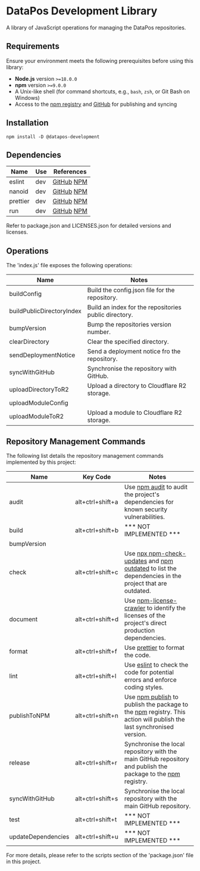 # DataPos Development Library

A library of JavaScript operations for managing the DataPos repositories.

## Requirements

Ensure your environment meets the following prerequisites before using this library:

- **Node.js** version `>=18.0.0`
- **npm** version `>=9.0.0`
- A Unix-like shell (for command shortcuts, e.g., `bash`, `zsh`, or Git Bash on Windows)
- Access to the [npm registry](https://www.npmjs.com/) and [GitHub](https://github.com/) for publishing and syncing

## Installation

```
npm install -D @datapos-development
```

## Dependencies

| Name     | Use | References         |
| -------- | --- | ------------------ |
| eslint   | dev | [GitHub]() [NPM]() |
| nanoid   | dev | [GitHub]() [NPM]() |
| prettier | dev | [GitHub]() [NPM]() |
| run      | dev | [GitHub]() [NPM]() |

Refer to package.json and LICENSES.json for detailed versions and licenses.

## Operations

The 'index.js' file exposes the following operations:

| Name                      | Notes                                                 |
| ------------------------- | ----------------------------------------------------- |
| buildConfig               | Build the config.json file for the repository.        |
| buildPublicDirectoryIndex | Build an index for the repositories public directory. |
| bumpVersion               | Bump the repositories version number.                 |
| clearDirectory            | Clear the specified directory.                        |
| sendDeploymentNotice      | Send a deployment notice fro the repository.          |
| syncWithGitHub            | Synchronise the repository with GitHub.               |
| uploadDirectoryToR2       | Upload a directory to Cloudflare R2 storage.          |
| uploadModuleConfig        |                                                       |
| uploadModuleToR2          | Upload a module to Cloudflare R2 storage.             |

## Repository Management Commands

The following list details the repository management commands implemented by this project:

| Name               | Key Code         | Notes                                                                                                                                                                                                          |
| ------------------ | ---------------- | -------------------------------------------------------------------------------------------------------------------------------------------------------------------------------------------------------------- |
| audit              | alt+ctrl+shift+a | Use [npm audit](https://docs.npmjs.com/cli/v8/commands/npm-audit) to audit the project's dependencies for known security vulnerabilities.                                                                      |
| build              | alt+ctrl+shift+b | \*** NOT IMPLEMENTED \***                                                                                                                                                                                      |
| bumpVersion        |                  |                                                                                                                                                                                                                |
| check              | alt+ctrl+shift+c | Use [npx npm-check-updates](https://github.com/raineorshine/npm-check-updates) and [npm outdated](https://docs.npmjs.com/cli/v8/commands/npm-audit) to list the dependencies in the project that are outdated. |
| document           | alt+ctrl+shift+d | Use [npm-license-crawler](https://www.npmjs.com/package/npm-license-crawler) to identify the licenses of the project's direct production dependencies.                                                         |
| format             | alt+ctrl+shift+f | Use [prettier](https://prettier.io/) to format the code.                                                                                                                                                       |
| lint               | alt+ctrl+shift+l | Use [eslint](https://eslint.org/) to check the code for potential errors and enforce coding styles.                                                                                                            |
| publishToNPM       | alt+ctrl+shift+n | Use [npm publish](https://docs.npmjs.com/cli/v8/commands/npm-publish) to publish the package to the [npm](https://www.npmjs.com/) registry. This action will publish the last synchronised version.            |
| release            | alt+ctrl+shift+r | Synchronise the local repository with the main GitHub repository and publish the package to the [npm](https://www.npmjs.com/) registry.                                                                        |
| syncWithGitHub     | alt+ctrl+shift+s | Synchronise the local repository with the main GitHub repository.                                                                                                                                              |
| test               | alt+ctrl+shift+t | \*** NOT IMPLEMENTED \***                                                                                                                                                                                      |
| updateDependencies | alt+ctrl+shift+u | \*** NOT IMPLEMENTED \***                                                                                                                                                                                      |

For more details, please refer to the scripts section of the 'package.json' file in this project.
